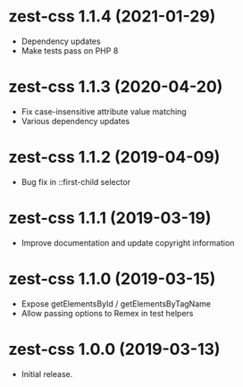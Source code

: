 # zest-css 1.1.4 (2021-01-29)
* Dependency updates
* Make tests pass on PHP 8

# zest-css 1.1.3 (2020-04-20)
* Fix case-insensitive attribute value matching
* Various dependency updates

# zest-css 1.1.2 (2019-04-09)
* Bug fix in ::first-child selector

# zest-css 1.1.1 (2019-03-19)
* Improve documentation and update copyright information

# zest-css 1.1.0 (2019-03-15)
* Expose getElementsById / getElementsByTagName
* Allow passing options to Remex in test helpers

# zest-css 1.0.0 (2019-03-13)
* Initial release.
